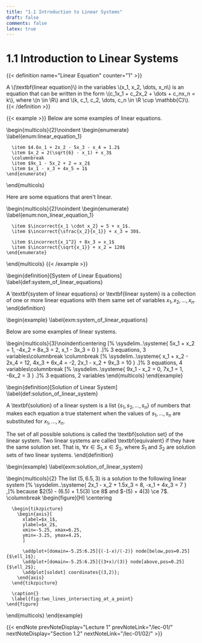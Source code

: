 ```yaml
---
title: "1.1 Introduction to Linear Systems"
draft: false
comments: false
latex: true
---
```


# 1.1 Introduction to Linear Systems

{{< definition name="Linear Equation" counter="1" >}}
  <div>
    A \(\textbf{linear equation}\) in the variables \(x_1, x_2, \dots, x_n\) is
    an equation that can be written in the form \(c_1x_1 + c_2x_2 + \dots +
    c_nx_n = k\), where \(n \in \R\) and \(k, c_1, c_2, \dots, c_n \in \R \cup
    \mathbb{C}\).
  </div>
{{< /definition >}}

{{< example >}}
  Below are some examples of linear equations.

  \begin{multicols}{2}\noindent
    \begin{enumerate}
      \label{enum:linear_equation_1}

      \item $4.6x_1 + 2x_2 - 5x_3 - x_4 = 1.2$
      \item $x_2 = 2(\sqrt{6} - x_1) + x_3$
      \columnbreak
      \item $9x_1 - 5x_2 + 2 = x_2$
      \item $x_1 - x_3 + 4x_5 = 1$
    \end{enumerate}
  \end{multicols}

  Here are some equations that aren't linear.

  \begin{multicols}{2}\noindent
    \begin{enumerate}
      \label{enum:non_linear_equation_1}

      \item $\incorrect{x_1 \cdot x_2} = 5 + x_1$.
      \item $\incorrect{\sfrac{x_2}{x_1}} + x_3 = 30$.

      \item $\incorrect{x_1^2} + 8x_3 = x_1$
      \item $\incorrect{\sqrt{x_1}} + x_2 = 120$
    \end{enumerate}
  \end{multicols}
{{< /example >}}

\begin{definition}[System of Linear Equations]
  \label{def:system_of_linear_equations}

  A \textbf{system of linear equations} or \textbf{linear system} is a
  collection of one or more linear equations with them same set of variables
  $x_1, x_2, \dots, x_n$.
\end{definition}

\begin{example}
  \label{exm:system_of_linear_equations}

  Below are some examples of linear systems.

  \begin{multicols}{3}\noindent\centering
    \[%
      \sysdelim..\systeme{
        5x_1 + x_2 = 1,
        -4x_2 + 8x_3 = 2,
        x_1 - 3x_3 = 0
      }
    .\]%
    $3$ equations, $3$ variables\columnbreak
    \columnbreak
    \[%
      \sysdelim..\systeme{
        x_1 + x_2 - 2x_4 = 12,
        4x_3 + 6x_4 = -2,
        2x_1 - x_2 + 9x_3 = 10
      }
    .\]%
    $3$ equations, $4$ variables\columnbreak
    \[%
      \sysdelim..\systeme{
        9x_1 - x_2 = 0,
        7x_1 = 1,
        -6x_2 = 3
      }
    .\]%
    $3$ equations, $2$ variables
  \end{multicols}
\end{example}

\begin{definition}[Solution of Linear System]
  \label{def:solution_of_linear_system}

  A \textbf{solution} of a linear system is a list $\left\{s_1, s_2, \dots,
  s_n\right\}$ of numbers that makes each equation a true statement when the
  values of $s_1, \dots, s_n$ are substituted for $x_1, \dots, x_n$.

  The set of all possible solutions is called the \textbf{solution set} of the
  linear system. Two linear systems are called \textbf{equivalent} if they have
  the same solution set. That is, $\forall x \in S_1, x \in S_2$, where $S_1$
  and $S_2$ are solution sets of two linear systems.
\end{definition}

\begin{example}
  \label{exm:solution_of_linear_system}

  \begin{multicols}{2}
    The list $(5, 6.5,3)$ is a solution to the following linear system
    \[%
      \sysdelim..\systeme{
        2x_1 - x_2 + 1.5x_3 = 8,
        -x_1 + 4x_3 = 7
      }
    ,\]%
    because $2(5) - (6.5) + 1.5(3) \ce 8$ and $-(5) + 4(3) \ce 7$.
    \columnbreak
    \begin{figure}[H]
      \centering

      \begin{tikzpicture}
        \begin{axis}[
          xlabel=$x_1$,
          ylabel=$x_2$,
          xmin=-5.25, xmax=6.25,
          ymin=-3.25, ymax=4.25,
          ]

          \addplot+[domain=-5.25:6.25]{(-1-x)/(-2)} node[below,pos=0.25]{$\ell_1$};
          \addplot+[domain=-5.25:6.25]{(3+x)/(3)} node[above,pos=0.25]{$\ell_2$};
          \addplot[soldot] coordinates{(3,2)};
        \end{axis}
      \end{tikzpicture}

      \caption{}
      \label{fig:two_lines_intersecting_at_a_point}
    \end{figure}
  \end{multicols}
\end{example}

{{< endNote prevNoteDisplay="Lecture 1" prevNoteLink="/lec-01/" nextNoteDisplay="Section 1.2" nextNoteLink="/lec-01/02/" >}}
